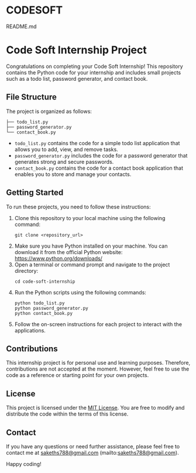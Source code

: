 # CODESOFT

README.md

# Code Soft Internship Project

Congratulations on completing your Code Soft Internship! This repository contains the Python code for your internship and includes small projects such as a todo list, password generator, and contact book.

## File Structure

The project is organized as follows:

```
├── todo_list.py
├── password_generator.py
└── contact_book.py
```

- `todo_list.py` contains the code for a simple todo list application that allows you to add, view, and remove tasks.
- `password_generator.py` includes the code for a password generator that generates strong and secure passwords.
- `contact_book.py` contains the code for a contact book application that enables you to store and manage your contacts.

## Getting Started

To run these projects, you need to follow these instructions:

1. Clone this repository to your local machine using the following command:
   ```
   git clone <repository_url>
   ```
2. Make sure you have Python installed on your machine. You can download it from the official Python website: https://www.python.org/downloads/
3. Open a terminal or command prompt and navigate to the project directory:
   ```
   cd code-soft-internship
   ```
4. Run the Python scripts using the following commands:
   ```
   python todo_list.py
   python password_generator.py
   python contact_book.py
   ```
5. Follow the on-screen instructions for each project to interact with the applications.

## Contributions

This internship project is for personal use and learning purposes. Therefore, contributions are not accepted at the moment. However, feel free to use the code as a reference or starting point for your own projects.

## License

This project is licensed under the [MIT License](LICENSE). You are free to modify and distribute the code within the terms of this license.

## Contact

If you have any questions or need further assistance, please feel free to contact me at sakeths788@gmail.com
(mailto:sakeths788@gmail.com).

Happy coding!  
